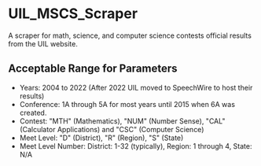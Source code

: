 # UIL_MSCS_Scraper
A scraper for math, science, and computer science contests official results from the UIL website.

## Acceptable Range for Parameters
- Years: 2004 to 2022 (After 2022 UIL moved to SpeechWire to host their results)
- Conference: 1A through 5A for most years until 2015 when 6A was created.
- Contest: "MTH" (Mathematics), "NUM" (Number Sense), "CAL" (Calculator Applications) and "CSC" (Computer Science)
- Meet Level: "D" (District), "R" (Region), "S" (State)
- Meet Level Number: District: 1-32 (typically), Region: 1 through 4, State: N/A
